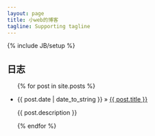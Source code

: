 ```yaml
---
layout: page
title: 小web的博客
tagline: Supporting tagline
---
```

{% include JB/setup %}



## 日志

<ul class="posts">
  {% for post in site.posts %}
    <li>
    	<p><span>{{ post.date | date_to_string }}</span> &raquo; <a href="{{ BASE_PATH }}{{ post.url }}">{{ post.title }}</a></p>
    	<p>{{ post.description }}</p>
    </li>
  {% endfor %}
</ul>
